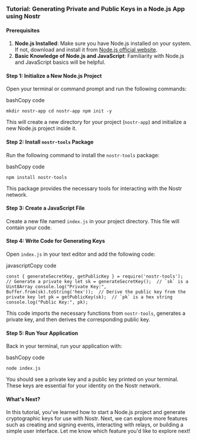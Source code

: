 ### Tutorial: Generating Private and Public Keys in a Node.js App using Nostr

#### Prerequisites

1.  **Node.js Installed**: Make sure you have Node.js installed on your system. If not, download and install it from [Node.js official website](https://nodejs.org/).
2.  **Basic Knowledge of Node.js and JavaScript**: Familiarity with Node.js and JavaScript basics will be helpful.

#### Step 1: Initialize a New Node.js Project

Open your terminal or command prompt and run the following commands:

bashCopy code

`mkdir nostr-app cd nostr-app npm init -y`

This will create a new directory for your project (`nostr-app`) and initialize a new Node.js project inside it.

#### Step 2: Install `nostr-tools` Package

Run the following command to install the `nostr-tools` package:

bashCopy code

`npm install nostr-tools`

This package provides the necessary tools for interacting with the Nostr network.

#### Step 3: Create a JavaScript File

Create a new file named `index.js` in your project directory. This file will contain your code.

#### Step 4: Write Code for Generating Keys

Open `index.js` in your text editor and add the following code:

javascriptCopy code

``const { generateSecretKey, getPublicKey } = require('nostr-tools');  // Generate a private key let sk = generateSecretKey();  // `sk` is a Uint8Array console.log("Private Key:", Buffer.from(sk).toString('hex'));  // Derive the public key from the private key let pk = getPublicKey(sk);  // `pk` is a hex string console.log("Public Key:", pk);``

This code imports the necessary functions from `nostr-tools`, generates a private key, and then derives the corresponding public key.

#### Step 5: Run Your Application

Back in your terminal, run your application with:

bashCopy code

`node index.js`

You should see a private key and a public key printed on your terminal. These keys are essential for your identity on the Nostr network.

#### What's Next?

In this tutorial, you've learned how to start a Node.js project and generate cryptographic keys for use with Nostr. Next, we can explore more features such as creating and signing events, interacting with relays, or building a simple user interface. Let me know which feature you'd like to explore next!
